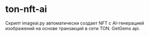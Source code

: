 # ton-nft-ai
Скрипт imageai.py автоматически создает NFT с AI-генерацией изображений на основе транзакций в сети TON. GetGems api.
